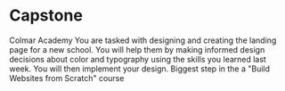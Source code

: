 # Capstone
Colmar Academy
You are tasked with designing and creating the landing page for a new school.
You will help them by making informed design decisions about color 
and typography using the skills you learned last week. 
You will then implement your design.
Biggest step in the a "Build Websites from Scratch" course
